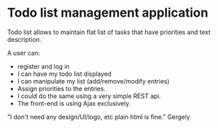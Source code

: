 Todo list management application
================================

Todo list allows to maintain flat list of tasks that have priorities and text description.

A user can:
- register and log in
- I can have my todo list displayed
- I can manipulate my list (add/remove/modify entries)
- Assign priorities to the entries.
- I could do the same using a very simple REST api.
- The front-end is using Ajax exclusively.

"I don't need any design/UI/logo, etc plain html is fine." Gergely

 